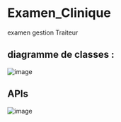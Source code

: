 # Examen_Clinique
examen gestion Traiteur 
## diagramme de classes : 
![image](https://github.com/user-attachments/assets/fdd1dd7a-4901-43d2-bbb9-3c79a69e8c97)

## APIs 
![image](https://github.com/user-attachments/assets/748f807c-5a0a-420b-877e-99b119b8d137)




